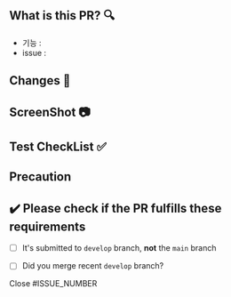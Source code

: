 ## What is this PR? 🔍

<!-- 
ex) 
- 기능 : 회원 정보 삭제 기능
- issue : #81
-->

- 기능 : 
- issue : 

## Changes 📝

<!-- 이번 PR에서의 변경점 -->

## ScreenShot 📷

<!-- 개발 기능을 보여줄 수 있는 이미지, GIF -->

## Test CheckList ✅

<!-- 
ex) 
- [ ] 카테고리 설정이 null 로 들어가지 않는지 체크
-->

## Precaution

<!-- 유의 사항 -->

## ✔️ Please check if the PR fulfills these requirements

- [ ] It's submitted to `develop` branch, __not__ the `main` branch
- [ ] Did you merge recent `develop` branch?


Close #ISSUE_NUMBER
